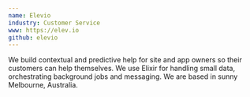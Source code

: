```yaml
---
name: Elevio
industry: Customer Service
www: https://elev.io
github: elevio
---
```

We build contextual and predictive help for site and app owners so their customers can help themselves. We use Elixir for handling small data, orchestrating background jobs and messaging. We are based in sunny Melbourne, Australia.
